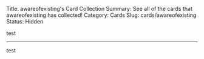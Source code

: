 Title: awareofexisting's Card Collection
Summary: See all of the cards that awareofexisting has collected!
Category: Cards
Slug: cards/awareofexisting
Status: Hidden

test

---
test